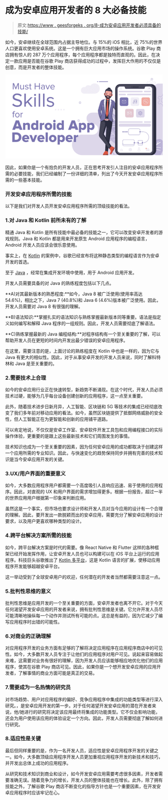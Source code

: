 # 成为安卓应用开发者的 8 大必备技能

> 原文:[https://www . geesforgeks . org/8-成为安卓应用开发者必须具备的技能/](https://www.geeksforgeeks.org/8-must-have-skills-for-becoming-an-android-app-developer/)

如今，安卓继续在全球范围内占据主导地位。与 15%的 iOS 相比，近 75%的世界人口更喜欢使用安卓系统。这是一个拥有巨大应用市场的操作系统。谷歌 Play 商店拥有惊人的 287 万个应用程序，每个应用程序都是独特而直观的。因此，在决定一款应用是否能在谷歌 Play 商店获得成功的过程中，发挥巨大作用的不仅仅是创意，而是开发者的整体技能。

![8-Must-Have-Skills-for-Becoming-an-Android-App-Developer](img/7d679d3e556d1c96c795771a31bd352c.png)

因此，如果你是一个有抱负的开发人员，正在思考开发引人注目的安卓应用程序所需的必要技能，我们已经编制了一份详细的清单，列出了今天开发安卓应用程序所需的一些基本技能。

### 开发安卓应用程序所需的技能

以下是我们对开发人员开发安卓应用程序所需的顶级技能的看法。

### 1.对 Java 和 Kotlin 前所未有的了解

精通 Java 和 Kotlin 是所有技能中最必备的技能之一，它可以改变安卓开发者的游戏规则。Java 和 Kotlin 都是用来开发原生 Android 应用程序的编程语言，Android 开发人员应该会很乐意使用。

事实上，在 [Kotlin](https://www.geeksforgeeks.org/kotlin-android-tutorial/) 的案例中，谷歌已经宣布将这种静态类型的编程语言作为安卓开发的首选。

至于 [Java](https://www.geeksforgeeks.org/java/) ，经常在集成开发环境中使用，用于 Android 应用开发。

开发人员需要具备的对 Java 的熟练程度包括以下几点。

**A)对其最新版本的熟悉程度:**如今，Java 8 被广泛使用(使用率高达 54.6%)，相比之下，Java 7 (40.8%)和 Java 6 (4.6%)版本被广泛使用。因此，开发人员需要对 Java 8 有很强的理解。

**B)语法知识:**掌握扎实的语法知识与熟练掌握最新版本同等重要。语法是指定义如何编写和解释 Java 程序的一组规则。因此，开发人员需要彻底了解语法。

**C)熟练掌握最新的 Java 编程结构:**对程序结构有一个至关重要的了解，可以帮助开发人员在更短的时间内开发出最少错误的安卓应用程序。

在这里，需要注意的是，上面讨论的熟练程度在 Kotlin 中也是一样的，因为它与 Java 有更大的相似性。因此，对于从事安卓开发的开发人员来说，同时了解科特林和 Java 是至关重要的。

### 2.需要技术上合理

如今的安卓应用行业正在快速转型，新趋势不断涌现。在这个时代，开发人员必须技术过硬，能够为几乎每台设备创建创新的应用程序，这一点至关重要。

此外，随着技术进步日新月异，人工智能、区块链和 5G 等技术的集成已经彻底改变了我们多年前对移动应用的看法。如今，虽然区块链提供了抵御网络威胁的安全性，但人工智能正在为更智能和创新的应用铺平道路。

可以肯定地说，不仅仅是安卓工作室、安卓软件开发工具包和应用编程接口的实际操作体验，更重要的是跟上这些最新技术和它们周围发生的事情。

技术知识也成为一个至关重要的因素，因为任何安卓应用的成功都取决于创建这样一个应用所需的专业知识。因此，与快速变化的趋势保持同步并拥有完善的技术知识是当今安卓应用开发的关键。

### 3.UX/用户界面的重要意义

如今，大多数应用程序用户都需要一个高度吸引人且响应迅速、易于使用的应用程序。因此，对直观的 UX 和用户界面的需求增加得更多。根据一份报告，超过一半的世界应用用户根据第一印象来判断应用。

虽然这是一个事实，但市场也要求设计师和开发人员对当今应用的设计有一个合理的理解。因此，要开发出一款脱颖而出的安卓应用，需要充分了解安卓应用的设计要求，以及用户更喜欢哪种类型的设计。

### 4.跨平台解决方案所需的技能

如今，跨平台解决方案是时代的需要。像 React Native 和 Flutter 这样的各种框架已经开始发挥作用，让安卓开发人员也可以构建可以在 iOS 平台上运行的应用程序。科技巨头谷歌推出了 [Kotlin 多平台](https://kotlinlang.org/docs/reference/multiplatform.html)，这是 Kotlin 语言的扩展，使移动应用程序开发能够超越安卓平台。

这一举动受到了全球安卓用户的欢迎，任何潜在的开发者当然都需要注意这一点。

### 5.批判性思维的意义

批判性思维是应用开发的一个至关重要的方面，安卓开发者也离不开它。对于今天任何渴望开发安卓应用的开发者来说，拥有批判性思维是关键。它允许开发人员尽可能清晰地操纵每一个动作并测试所有可能的点。这总是有益的，因为它减少了编写应用程序时出错的可能性。

### 6.对商业的正确理解

对应用程序开发的业务方面有足够的了解将决定应用程序在应用程序商店中的可见性。如今，大多数开发人员专注于让他们的应用程序对用户可见。说起来容易做起来难，这需要对业务有很好的理解，因为开发人员应该能够相应地优化他们的应用程序，使其在谷歌 Play 商店可见。因此，如果你是一个想开发安卓应用的应用开发者，了解事情的商业方面可能是真正的交易。

### 7.需要成为一名热情的研究员

对市场趋势、用户对应用程序的偏好、竞争应用程序中集成的功能类型等进行深入研究。，是安卓应用开发的第一步。对于任何渴望开发安卓应用的潜在开发者来说，他/她进行的研究将决定该应用最终将集成的功能类型。它不仅会影响功能，还会为用户使用该应用的体验设定一个方向。因此，开发人员需要彻底了解如何进行研究。

### 8.适应性是关键

最后但同样重要的是，作为一名开发人员，适应性是安卓应用程序开发的关键之一。如今，大多数顶级应用程序开发人员更加重视应用程序开发的新技术和技巧，并开发出总体上成功的应用程序。

从研究和技术知识到商业和设计，如今开发安卓应用需要考虑很多因素，开发者需要准确无误。随着竞争力的增长，开发人员的整体技能也在增长。此外，除了拥有技能之外，了解谷歌 Play 商店不断变化的指导方针也是一个重要因素，在开发安卓应用程序时应该牢记在心。